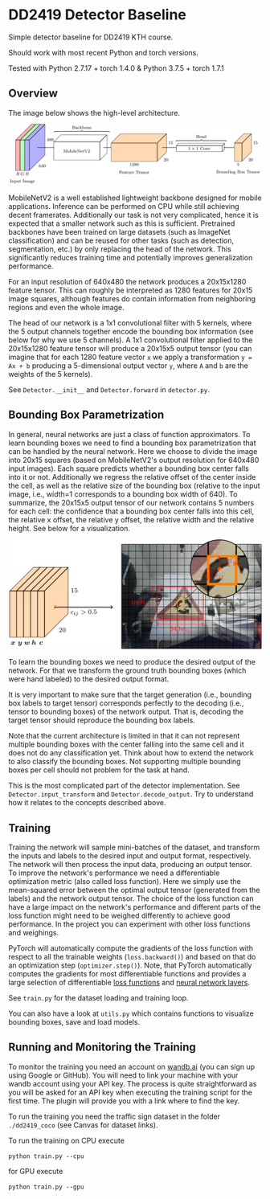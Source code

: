 # DD2419 Detector Baseline
Simple detector baseline for DD2419 KTH course.

Should work with most recent Python and torch versions.

Tested with Python 2.7.17 + torch 1.4.0 & Python 3.7.5 + torch 1.7.1

## Overview
The image below shows the high-level architecture.

![Image of Detector Architecture](architecture_visualization/detector_overview.png)

MobileNetV2 is a well established lightweight backbone designed for mobile applications. Inference can be performed on CPU while still achieving decent framerates. Additionally our task is not very complicated, hence it is expected that a smaller network such as this is sufficient. Pretrained backbones have been trained on large datasets (such as ImageNet classification) and can be reused for other tasks (such as detection, segmentation, etc.) by only replacing the head of the network. This significantly reduces training time and potentially improves generalization performance.

For an input resolution of 640x480 the network produces a 20x15x1280 feature tensor. This can roughly be interpreted as 1280 features for 20x15 image squares, although features do contain information from neighboring regions and even the whole image.

The head of our network is a 1x1 convolutional filter with 5 kernels, where the 5 output channels together encode the bounding box information (see below for why we use 5 channels). A 1x1 convolutional filter applied to the 20x15x1280 feature tensor will produce a 20x15x5 output tensor (you can imagine that for each 1280 feature vector `x` we apply a transformation `y = Ax + b` producing a 5-dimensional output vector `y`, where `A` and `b` are the weights of the 5 kernels).

See `Detector.__init__` and `Detector.forward` in `detector.py`.

## Bounding Box Parametrization
In general, neural networks are just a class of function approximators. To learn bounding boxes we need to find a bounding box parametrization that can be handled by the neural network. Here we choose to divide the image into 20x15 squares (based on MobileNetV2's output resolution for 640x480 input images). Each square predicts whether a bounding box center falls into it or not. Additionally we regress the relative offset of the center inside the cell, as well as the relative size of the bounding box (relative to the input image, i.e., width=1 corresponds to a bounding box width of 640). To summarize, the 20x15x5 output tensor of our network contains 5 numbers for each cell: the confidence that a bounding box center falls into this cell, the relative x offset, the relative y offset, the relative width and the relative height. See below for a visualization.

![Image of Bounding Box Decoding](architecture_visualization/bb_decoding.png)

To learn the bounding boxes we need to produce the desired output of the network. For that we transform the ground truth bounding boxes (which were hand labeled) to the desired output format.

It is very important to make sure that the target generation (i.e., bounding box labels to target tensor) corresponds perfectly to the decoding (i.e., tensor to bounding boxes) of the network output. That is, decoding the target tensor should reproduce the bounding box labels.

Note that the current architecture is limited in that it can not represent multiple bounding boxes with the center falling into the same cell and it does not do any classification yet. Think about how to extend the network to also classify the bounding boxes. Not supporting multiple bounding boxes per cell should not problem for the task at hand.

This is the most complicated part of the detector implementation. See `Detector.input_transform` and `Detector.decode_output`. Try to understand how it relates to the concepts described above.

## Training
Training the network will sample mini-batches of the dataset, and transform the inputs and labels to the desired input and output format, respectively. The network will then process the input data, producing an output tensor. To improve the network's performance we need a differentiable optimization metric (also called loss function). Here we simply use the mean-squared error between the optimal output tensor (generated from the labels) and the network output tensor. The choice of the loss function can have a large impact on the network's performance and different parts of the loss function might need to be weighed differently to achieve good performance. In the project you can experiment with other loss functions and weighings.

PyTorch will automatically compute the gradients of the loss function with respect to all the trainable weights (`loss.backward()`) and based on that do an optimization step (`optimizer.step()`). Note, that PyTorch automatically computes the gradients for most differentiable functions and provides a large selection of differentiable [loss functions](https://pytorch.org/docs/stable/nn.html#loss-functions) and [neural network layers](https://pytorch.org/docs/stable/nn.html#).

See `train.py` for the dataset loading and training loop.

You can also have a look at `utils.py` which contains functions to visualize bounding boxes, save and load models.

## Running and Monitoring the Training
To monitor the training you need an account on [wandb.ai](https://wandb.ai/home) (you can sign up using Google or GitHub). You will need to link your machine with your wandb account using your API key. The process is quite straightforward as you will be asked for an API key when executing the training script for the first time. The plugin will provide you with a link where to find the key.

To run the training you need the traffic sign dataset in the folder `./dd2419_coco` (see Canvas for dataset links). 

To run the training on CPU execute
```shell
python train.py --cpu
```
for GPU execute
```shell
python train.py --gpu
```
